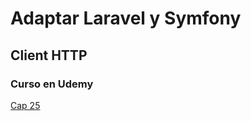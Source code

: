 # Adaptar Laravel y Symfony

## Client HTTP

### Curso en Udemy

[Cap 25](https://www.udemy.com/course/cliente-http-peticiones-laravel-guzzle-consumir-apis-servicios/learn/lecture/14257390#content)


